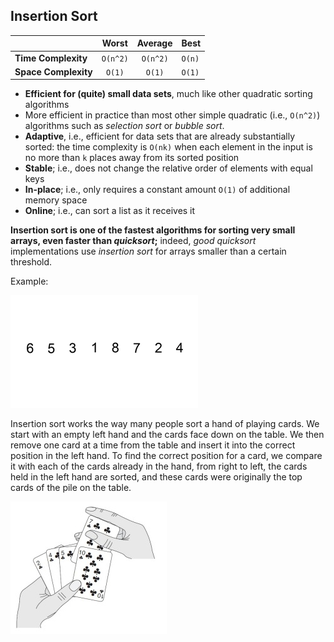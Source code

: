 ## Insertion Sort

|  | Worst | Average | Best |
|:--|:-:|:-:|---|
| __Time Complexity__ | `O(n^2)` | `O(n^2)` | `O(n)` |
| __Space Complexity__ | `O(1)` | `O(1)` | `O(1)` |

* __Efficient for (quite) small data sets__, much like other quadratic sorting algorithms
* More efficient in practice than most other simple quadratic (i.e., `O(n^2)`) algorithms such as _selection sort_ or _bubble sort_.
* __Adaptive__, i.e., efficient for data sets that are already substantially sorted: the time complexity is `O(nk)` when each element in the input is no more than `k` places away from its sorted position
* __Stable__; i.e., does not change the relative order of elements with equal keys
* __In-place__; i.e., only requires a constant amount `O(1)` of additional memory space
* __Online__; i.e., can sort a list as it receives it

__Insertion sort is one of the fastest algorithms for sorting very small arrays, even faster than _quicksort_;__ indeed, _good quicksort_ implementations use _insertion sort_ for arrays smaller than a certain threshold.

Example:

![insertion-sort](./images/insertion-sort.gif)

Insertion sort works the way many people sort a hand of playing cards. We start with an empty left hand and the cards face down on the table. We then remove one card at a time from the table and insert it into the correct position in the left hand. To find the correct position for a card, we compare it with each of the cards already in the hand, from right to left, the cards held in the left hand are sorted, and these cards were originally the top cards of the pile on the table.

![cards](./images/cards.jpg)